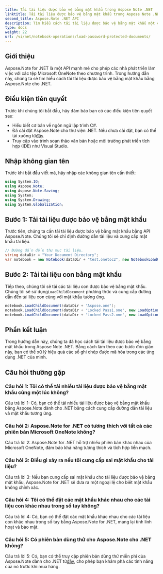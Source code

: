 ```yaml
---
title: Tải tài liệu được bảo vệ bằng mật khẩu trong Aspose Note .NET
linktitle: Tải tài liệu được bảo vệ bằng mật khẩu trong Aspose Note .NET
second_title: Aspose.Note .NET API
description: Tìm hiểu cách tải tài liệu được bảo vệ bằng mật khẩu một cách an toàn trong Aspose Note .NET bằng các bước đơn giản. Đảm bảo tính bảo mật dữ liệu bằng mã hóa.
type: docs
weight: 22
url: /vi/net/notebook-operations/load-password-protected-documents/
---
```

## Giới thiệu

Aspose.Note for .NET là một API mạnh mẽ cho phép các nhà phát triển làm việc với các tệp Microsoft OneNote theo chương trình. Trong hướng dẫn này, chúng ta sẽ tìm hiểu cách tải tài liệu được bảo vệ bằng mật khẩu bằng Aspose.Note cho .NET.

## Điều kiện tiên quyết

Trước khi chúng tôi bắt đầu, hãy đảm bảo bạn có các điều kiện tiên quyết sau:

- Hiểu biết cơ bản về ngôn ngữ lập trình C#.
-  Đã cài đặt Aspose.Note cho thư viện .NET. Nếu chưa cài đặt, bạn có thể tải xuống từ[đây](https://releases.aspose.com/note/net/).
- Truy cập vào trình soạn thảo văn bản hoặc môi trường phát triển tích hợp (IDE) như Visual Studio.

## Nhập không gian tên

Trước khi bắt đầu viết mã, hãy nhập các không gian tên cần thiết:

```csharp
using System.IO;
using Aspose.Note;
using Aspose.Note.Saving;
using System;
using System.Drawing;
using System.Globalization;
```

## Bước 1: Tải tài liệu được bảo vệ bằng mật khẩu

Trước tiên, chúng ta cần tải tài liệu được bảo vệ bằng mật khẩu bằng API Aspose.Note. Chúng tôi sẽ chỉ định đường dẫn tài liệu và cung cấp mật khẩu tài liệu.

```csharp
// Đường dẫn đến thư mục tài liệu.
string dataDir = "Your Document Directory";
var notebook = new Notebook(dataDir + "test.onetoc2", new NotebookLoadOptions() { DeferredLoading = true });
```

## Bước 2: Tải tài liệu con bằng mật khẩu

 Tiếp theo, chúng tôi sẽ tải các tài liệu con được bảo vệ bằng mật khẩu. Chúng tôi sẽ sử dụng`LoadChildDocument` phương thức và cung cấp đường dẫn đến tài liệu con cùng với mật khẩu tương ứng.

```csharp
notebook.LoadChildDocument(dataDir + "Aspose.one");  
notebook.LoadChildDocument(dataDir + "Locked Pass1.one", new LoadOptions() { DocumentPassword = "pass" });
notebook.LoadChildDocument(dataDir + "Locked Pass2.one", new LoadOptions() { DocumentPassword = "pass2" });
```

## Phần kết luận

Trong hướng dẫn này, chúng ta đã học cách tải tài liệu được bảo vệ bằng mật khẩu trong Aspose Note .NET. Bằng cách làm theo các bước đơn giản này, bạn có thể xử lý hiệu quả các sổ ghi chép được mã hóa trong các ứng dụng .NET của mình.

## Câu hỏi thường gặp

### Câu hỏi 1: Tôi có thể tải nhiều tài liệu được bảo vệ bằng mật khẩu cùng một lúc không?

Câu trả lời 1: Có, bạn có thể tải nhiều tài liệu được bảo vệ bằng mật khẩu bằng Aspose.Note dành cho .NET bằng cách cung cấp đường dẫn tài liệu và mật khẩu tương ứng.

### Câu hỏi 2: Aspose.Note for .NET có tương thích với tất cả các phiên bản Microsoft OneNote không?

Câu trả lời 2: Aspose.Note for .NET hỗ trợ nhiều phiên bản khác nhau của Microsoft OneNote, đảm bảo khả năng tương thích và tích hợp liền mạch.

### Câu hỏi 3: Điều gì xảy ra nếu tôi cung cấp sai mật khẩu cho tài liệu?

Câu trả lời 3: Nếu bạn cung cấp sai mật khẩu cho tài liệu được bảo vệ bằng mật khẩu, Aspose.Note for .NET sẽ đưa ra một ngoại lệ cho biết mật khẩu không chính xác.

### Câu hỏi 4: Tôi có thể đặt các mật khẩu khác nhau cho các tài liệu con khác nhau trong sổ tay không?

Câu trả lời 4: Có, bạn có thể đặt các mật khẩu khác nhau cho các tài liệu con khác nhau trong sổ tay bằng Aspose.Note for .NET, mang lại tính linh hoạt và bảo mật.

### Câu hỏi 5: Có phiên bản dùng thử cho Aspose.Note cho .NET không?

 Câu trả lời 5: Có, bạn có thể truy cập phiên bản dùng thử miễn phí của Aspose.Note dành cho .NET từ[đây](https://releases.aspose.com/), cho phép bạn khám phá các tính năng của nó trước khi mua hàng.